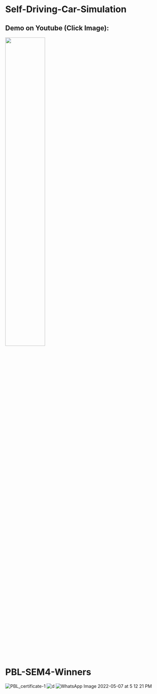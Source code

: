 # Self-Driving-Car-Simulation
## Demo on Youtube (Click Image): 
[<img src="https://github.com/Akshay-Dongare/Self-Driving-Car-Simulation/assets/75126845/1a846cd4-a024-44c5-9d43-ac19e71dbc64" width="50%">](https://www.youtube.com/watch?v=im5DmQXO7RE "Self Driving Car Simulation Demo")

# PBL-SEM4-Winners
![PBL_certificate-1](https://user-images.githubusercontent.com/75126845/170635315-3807caa1-ced4-4439-8364-e1a4ed6c44ab.png)
![d](https://user-images.githubusercontent.com/75126845/169221440-7626ae23-420c-4862-88f4-31a28cce5784.jpeg)
![WhatsApp Image 2022-05-07 at 5 12 21 PM](https://user-images.githubusercontent.com/75126845/169221542-f69a9d78-0c72-4320-b554-ade2706daedd.jpeg)
